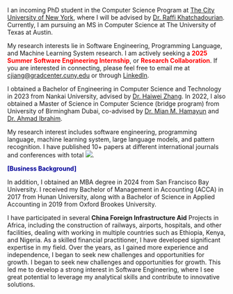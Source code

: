 I an incoming PhD student in the Computer Science Program at [The City University of New York](https://www.gc.cuny.edu/computer-science), where I will be advised by [Dr. Raffi Khatchadourian](https://khatchad.commons.gc.cuny.edu/). Currently, I am pursuing an MS in Computer Science at The University of Texas at Austin.

My research interests lie in Software Engineering, Programming Language, and Machine Learning System research. I am actively seeking a<span style="color:red;"> **2025 Summer Software Engineering Internship**</span>, or <span style="color:red;">**Research Collaboration**</span>.  If you are interested in connecting, please feel free to email me at [cjiang@gradcenter.cuny.edu](mailto:cjiang@gradcenter.cuny.edu) or through [LinkedIn](https://www.linkedin.com/in/chufeng-jiang/).

I obtained a Bachelor of Engineering in Computer Science and Technology in 2023 from Nankai University, advised by [Dr. Haiwei Zhang](https://dbis.nankai.edu.cn/2023/0322/c12139a506916/page.htm). In 2022, I also obtained a Master of Science in Computer Science (bridge program) from University of Birmingham Dubai, co-advised by [Dr. Mian M. Hamayun](https://www.birmingham.ac.uk/staff/profiles/dubai/hamayun-mian) and [Dr. Ahmad Ibrahim](https://www.cs.bham.ac.uk/~ibrahima/).

My research interest includes software engineering, programming language, machine learning system, large language models, and pattern recognition. I have published 10+ papers at different international journals and conferences with total <a href='https://scholar.google.com/citations?user=6i-r0JIAAAAJ&hl=en&oi=ao'><img src="https://img.shields.io/endpoint?url={{ url | url_encode }}&logo=Google%20Scholar&labelColor=f6f6f6&color=9cf&style=flat&label=citations"></a>. 

<span style="color:rgb(0,0,153);">**[Business Background]**</span>

In addition, I obtained an MBA degree in 2024 from San Francisco Bay University. I received my Bachelor of Management in Accounting (ACCA) in 2017 from Hunan University, along with a Bachelor of Science in Applied Accounting in 2019 from Oxford Brookes University. 

I have participated in several **China Foreign Infrastructure Aid** Projects in Africa, including the construction of railways, airports, hospitals, and other facilities, dealing with  working in multiple countries such as Ethiopia, Kenya, and Nigeria. As a skilled financial practitioner, I have developed significant expertise in my field. Over the years, as I gained more experience and independence, I began to seek new challenges and opportunities for growth. I began to seek new challenges and opportunities for growth. This led me to develop a strong interest in Software Engineering, where I see great potential to leverage my analytical skills and contribute to innovative solutions.

